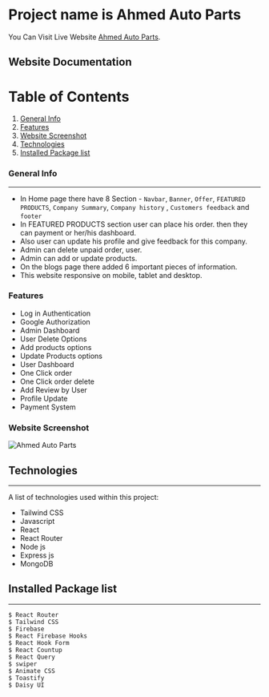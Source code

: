 # Project name is Ahmed Auto Parts

You Can Visit Live Website [Ahmed Auto Parts](https://ahmed-auto-parts.web.app/).

## Website Documentation

# Table of Contents

1. [General Info](#general-info)
2. [Features](#features)
3. [Website Screenshot](#website-screenshot)
4. [Technologies](#technologies)
5. [Installed Package list](#installed-package-list)

### General Info

---

-   In Home page there have 8 Section - `Navbar`, `Banner`, `Offer`, `FEATURED PRODUCTS`, `Company Summary`, `Company history` , `Customers feedback` and `footer`
-   In FEATURED PRODUCTS section user can place his order. then they can payment or her/his dashboard.
-   Also user can update his profile and give feedback for this company.
-   Admin can delete unpaid order, user.
-   Admin can add or update products.
-   On the blogs page there added 6 important pieces of information.
-   This website responsive on mobile, tablet and desktop.

### Features

-   Log in Authentication
-   Google Authorization
-   Admin Dashboard
-   User Delete Options
-   Add products options
-   Update Products options
-   User Dashboard
-   One Click order
-   One Click order delete
-   Add Review by User
-   Profile Update
-   Payment System

### Website Screenshot

![Ahmed Auto Parts](https://i.ibb.co/DpFMYFb/ahmed-auto-parts.png)

## Technologies

---

A list of technologies used within this project:

-   Tailwind CSS
-   Javascript
-   React
-   React Router
-   Node js
-   Express js
-   MongoDB

## Installed Package list

---

```
$ React Router
$ Tailwind CSS
$ Firebase
$ React Firebase Hooks
$ React Hook Form
$ React Countup
$ React Query
$ swiper
$ Animate CSS
$ Toastify
$ Daisy UI
```
